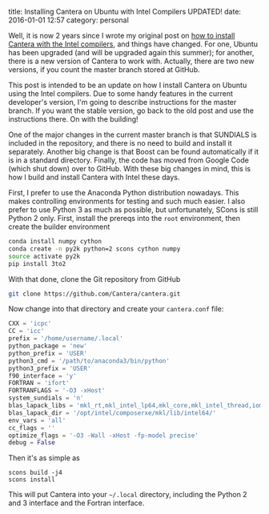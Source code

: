 title:  Installing Cantera on Ubuntu with Intel Compilers UPDATED!
date:   2016-01-01 12:57
category: personal

Well, it is now 2 years since I wrote my original post on [how to install Cantera with the Intel compilers]({filename}2014-01-08-installing-cantera-on-ubuntu-12.04.3-from-scratch-source-with-Intel-compilers.md), and things have changed.
For one, Ubuntu has been upgraded (and will be upgraded again this summer); for another, there is a new version of Cantera to work with.
Actually, there are two new versions, if you count the master branch stored at GitHub.

This post is intended to be an update on how I install Cantera on Ubuntu using the Intel compilers.
Due to some handy features in the current developer's version, I'm going to describe instructions for the master branch.
If you want the stable version, go back to the old post and use the instructions there.
On with the building!
<!--more-->

One of the major changes in the current master branch is that SUNDIALS is included in the repository, and there is no need to build and install it separately.
Another big change is that Boost can be found automatically if it is in a standard directory.
Finally, the code has moved from Google Code (which shut down) over to GitHub.
With these big changes in mind, this is how I build and install Cantera with Intel these days.

First, I prefer to use the Anaconda Python distribution nowadays.
This makes controlling environments for testing and such much easier.
I also prefer to use Python 3 as much as possible, but unfortunately, SCons is still Python 2 only.
First, install the prereqs into the `root` environment, then create the builder environment

```bash
conda install numpy cython
conda create -n py2k python=2 scons cython numpy
source activate py2k
pip install 3to2
```

With that done, clone the Git repository from GitHub

```bash
git clone https://github.com/Cantera/cantera.git
```

Now change into that directory and create your `cantera.conf` file:

```python
CXX = 'icpc'
CC = 'icc'
prefix = '/home/username/.local'
python_package = 'new'
python_prefix = 'USER'
python3_cmd = '/path/to/anaconda3/bin/python'
python3_prefix = 'USER'
f90_interface = 'y'
FORTRAN = 'ifort'
FORTRANFLAGS = '-O3 -xHost'
system_sundials = 'n'
blas_lapack_libs = 'mkl_rt,mkl_intel_lp64,mkl_core,mkl_intel_thread,iomp5'
blas_lapack_dir = '/opt/intel/composerxe/mkl/lib/intel64/'
env_vars = 'all'
cc_flags = ''
optimize_flags = '-O3 -Wall -xHost -fp-model precise'
debug = False
```

Then it's as simple as

    scons build -j4
    scons install

This will put Cantera into your `~/.local` directory, including the Python 2 and 3 interface and the Fortran interface.
